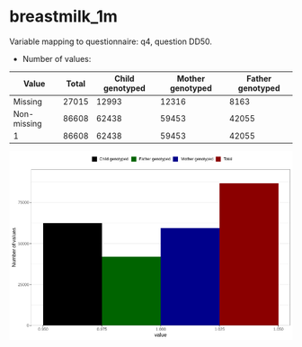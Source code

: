 # breastmilk_1m
Variable mapping to questionnaire: q4, question DD50.
- Number of values:

| Value | Total | Child genotyped | Mother genotyped | Father genotyped |
| ----- | ----- | --------------- | ---------------- | ---------------- |
| Missing | 27015 | 12993 | 12316 | 8163 |
| Non-missing | 86608 | 62438 | 59453 | 42055 |
| 1 | 86608 | 62438 | 59453 | 42055 |



![](breastmilk_1m_n.png)



